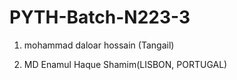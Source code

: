# PYTH-Batch-N223-3

1. mohammad daloar hossain (Tangail)

2. MD Enamul Haque Shamim(LISBON, PORTUGAL)

